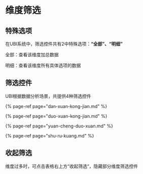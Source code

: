 # 维度筛选

## 特殊选项

在UBI系统中，筛选控件共有2中特殊选项：**“全部”、“明细”**

全部：查看该维度加总数据

明细：查看该维度所有具体选项的数据

## 筛选控件

UBI根据数据分析场景，共提供4种筛选控件

{% page-ref page="dan-xuan-kong-jian.md" %}

{% page-ref page="duo-xuan-kong-jian.md" %}

{% page-ref page="yuan-cheng-duo-xuan.md" %}

{% page-ref page="shu-ru-kuang.md" %}

## 收起筛选

维度过多时，可点击表格右上方“收起筛选“，隐藏部分维度筛选控件

